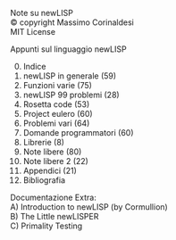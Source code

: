 Note su newLISP  
© copyright Massimo Corinaldesi  
MIT License  
    
Appunti sul linguaggio newLISP  
  
00) Indice  
01) newLISP in generale (59)  
02) Funzioni varie (75)  
03) newLISP 99 problemi (28)  
04) Rosetta code (53)  
05) Project eulero (60)  
06) Problemi vari (64)  
07) Domande programmatori (60)  
08) Librerie (8)  
09) Note libere (80)  
10) Note libere 2 (22)  
11) Appendici (21)  
12) Bibliografia  

Documentazione Extra:  
A) Introduction to newLISP (by Cormullion)  
B) The Little newLISPER  
C) Primality Testing  


